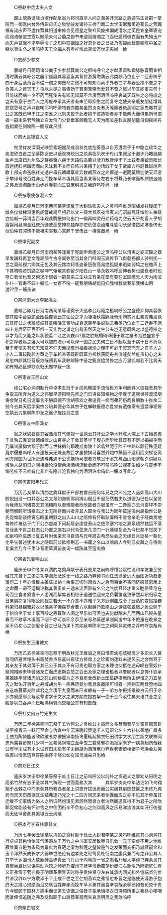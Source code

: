 <!-- { "loadSidebar": true } -->
　　○祭赵中丞太夫人文 

　　郎山毓英诞降贞淑作配泉翁为邦司直萃人间之至美开天路之遐迹笃生贤嗣一掌院而一御医内台外侍彰母氏之劬劬骏发诸孙三桥门而二太学玉琚蜚英追荀氏之芳躅福有流庆声不虚作葢其妇道聿修会见德星之聚祥风披拂偏成澧水之英是宜奎章褒宠而锡诰帔裳生霞以貤荣夫何台鼎之御书未逮而赠赗之飞亟巳扃顾斑衣而有失掩玉户而失声哀哉不才早辱令子之知中联姻娅之好忽讣音之已及乃匍匐而赴告聊陈中圣之觞以表生刍之吊呜呼天无全福人有考祥惟此空堂万世无央尚　飨 

　　○祭郝少参文 

　　嘉靖月日两司诸公奠于少参郝箕南公之柩呜呼公之才猷肃肃秋霜脉脉膏雨宜相清时孰云其旴公之器宇嶷嶷其容盎盎其背优游黄耈孰云弗类顾乃位止于二迁寿跻乎四十身后范范百不偿一谓之何哉命之微不可知知而索乎外者曰才与器公抱不羣之才负兼人之器天下方将以未尽之事责効于箕南箕南当爱其不赀之躯以毕其能事夫何十日倚床而病一夕不药而死使夫有知无知莫不含凄而洒泪呜呼哀哉天既生之必将成之岂天有意于生而人之周旋奉承其天者有未至耶抑生之而复夺之使夫亲戚友朋徒增其悲哀怨号之声以自咤耶呜呼造物者亦酷矣虽然炎炎者灭隆隆者绝高明之家鬼瞰其室公之富既已甲于江之南淮之北则夫盈于此者损于彼造物者亦不能两大而俱集所可恨者一嗣未系茕茕独立白发倚门少婺垂室顾瞻无人天为雨泣差我友朋胡能自抑摇摇丹旌祖奠在侧呚陈一觞写此尺牍 

　　○祭大巡锺宜人文 

　　惟灵祥发深闺光映里素婉嫟夙成温恭克度抱荃蕙以自芳遘君子于中路岂瑶华之弗滋欣白首之至慕陈女史以镜观符皎日之纨素窃凤吹于丹山策骥足于遐步乃睠胤嗣金声玉度扫九州岛之群英奋六翮于天路假高衢以驶力敷膏泽于下土兹者秉钺贵阳长驭远抚牂牁四面而向风沬若不关而自怖兴耒耜于边场戢干戈于武库方将庭舞斑烂声歌上部宠命迭临祥光透户母氏皤皤享此异数胡燕欢之弗恒遂一逝而莫顾徒使天涯游子攀缘号欣百姓奔走而挽车草木凄其而含素某等侍左右于将朞乃长喟而却顾恨追随之弗及徒踟蹰于山步荐春翘而生哀庶明灵之我胙呜呼尚　飨 

　　○祭按察使张淑人文 

　　嘉靖乙卯月日河南两司某等谨奠于大封诰张夫人之灵呜呼惟灵昭族发祥璇闺于嫔令仪棣棣温惠夙成警戒鸡旦相君以文三殿大邦夙夜惟寅义问昭赫高牙缤纷五株载立呱呱一荪谓当百年观此腾振如何出门一嚬再呻灵丹弗药奄为空云天乎胡諐人乎胡痻锦闱昼閴金釭夜沉徒使高堂掩袂独存亦使危弦没齿难寻感切长途澘然如淋吾侪无似伯仲其邻愧不能祖实哀我心寓辞千里侑此一樽哀哉尚　飨 

　　○祭申宪副文 

　　嘉靖乙卯月日河南司某等谨奠于宪副申紫崖公之灵呜呼公以清夷之姿沉毅之器早发巍科再登文陛颉颃今古令闻弥至当其金门呌阍玉漏传节飞辔载扬都人骖列抚一世之莫前视六卿其无色及其云路坎轲青姿垂脰弦高易绝狐疑来诟如弱鸠之在缴声上下其啁啁若饥鼯之嚬呻气奄奄其弥留夕阳在山一落永收呜呼屈伸者势也盛衰者时也存亡者命也吾又何求所恨者一嗣莫系三生块立有亲在堂有婺在室顾瞻无人天为雨泣仆仆一官寿不四十呱呱一女百不偿一磋我朋俦胡能自抑我棺我敛我车我绋山用透??里一觞永诀 

　　○祭河南大巡李起庵文 

　　嘉靖乙卯月日河南两司某等谨奠于大巡李公起庵之柩呜呼公之盛德抑抑其容恢恢其度中台委蛇金瓯独覆孰云其诟公之才为凄凄秋霜脉脉膏雨陶钧万汇弗震弗渝孰云其盱公之状貌岐岐其童皤皤其贵功成身退百年委蜕孰云弗类乃位止于二迁寿不满四十身后茫茫百不偿一天实为之谓之何哉虽然天之生公夫岂无意既纵之以盛德挟之以才为而又隆之以状貌葢二江之流峩山?眉之胜蜿蟺磅礴锺于君之身者为独盛宜乎积之厚者觞之寖大可以被四海小可以泽一国之民夫何三日不起以至于病十日不药以至于死使夫有知无知莫不仰天而搥膺岂福善祸淫之理不可必于冥冥而天之君子人之小人二事较勘若方葢之于车轮某等既辟既菑方祈秋获同舟共济遽矣兰旌虽初心之未易忽四顾其怔营既敛既赙我车我軿聊陈中圣之觞庶恊灵修之应万里呱呱若不比肩天如有知必且蝉联永归无憾举我一笾 

　　○祭窻友王西山文 

　　维公宅心洞洞制行卓卓孝友冠于乡闾风槩振乎流俗世方争利而弃义彼独舍其所争取其所弃为道义之郛廓早游阳明先师之门日讲良知格物之学耽于道腴世芬漠漠朋俦会聚日炙日渥靡言不酬靡德不洽胡燕欢之弗逞竟一病而弗药伤哉良朋数十推余二翁今去其天后学奚宗公培其德必华其宗子姓蝉联报德亦豊堂有遗像室有遗嬖凈垢皆空孰云为累聊陈中圣之觞少旌挂剑之意 

　　○祭窻友林阳溪文 

　　翁之状貌嶷嶷其容浩浩其气俯视一世孰云其盱公之学术开陈大端上下古始亹亹千言孰云匪宜譬诸巑岏之山百寻之干敛其英华于腹心而毕吐其蕋有不足以揭揭乎而乃屡试屡抑大翫于辞而与世抹摋何耶晚贰南陵士论翕然阨于险壬中路以颠行殊见疑竟尔偃蹇呜呼人有遗技天无兼全故巨才虽掀揭可喜然外匏中稿恒不适用而突梯卷脔刓方规圆为世所贤遇与弗遇于公奚嫌所可恨者方筑室于溪东与西山阳溪朝夕讲肄以淑后人胡旬日之间相继论没使余涕洒横流欷歔而不可禁呜呼公视死生如夕与晨步不惮劳疾不云呻有化非亡有隐非沦我独何为洒泪沾巾侑此一觞以写此心 

　　○祭何吉阳年兄文 

　　万历乙亥某以清酌之奠拜献于户部右堂吉阳何年兄之灵曰公之人品如高山大川鲸鲵出没一口并吞公之文章如海帆驾风排山倒岳千里茫然若夫以道德为巳任以圣贤为我师友问诸答去其漓糟附以至理能者欣欣跛者亦起虽有一二谗慝亦云消雾释不崇朝而解颐所谓豪杰之士无所待而兴者非其人耶余与我公为同年莫逆海内屈指惟公是先促席剧谈终宵忘眠虽朝野之出入山川之阻修有怀耿耿靡所不宣舍亲毛子经商贵地每修片楮达于门下公亦虚咸下问起居必虔登泰山之绝顶塞穴地之漏泉超然独运不落言诠此不肖之狂态公乃置之座右以代韦弦庶几顶门一针腠理复全乃今巳矣不觉戻下如泉呜呼哀哉旧夏五月附舍亲天书自谓与兄年跻古希恐后会之无缘日月逝矣一朝化化平生著述犹木末之随风前公欲修荆志一书藏之名山以贻后人今则巳矣藏之与待尚复奚言乃今千里讣音宿草满前哀词一幅陈其豆笾尚飨 

　　○祭表兄姜明山文 

　　隆庆壬申仲冬某以清酌之奠拜献于表兄姜某之前呜呼惟公赋性温和孝友兼至穷经兀兀曾下三冬之功学海茫茫殊无一线之路乃弃诗书而任法律舍远大而图近功趋走藩司二十年心惟致主条陈出纳十余事志切时艰救人之急而百金不吝同侪感其恩承上之命而一语不遗舆论称其善虽处三途末流声雅有名公之气度且轻才重义睦俗善伦在司而坐食者奚啻十人游湖而挈席者相继于道送往迎来之费囊箧遂致箫然弃职归家之日亲朋亦复冷眼公则视之若无一不介意不亦难乎义方庭训曲成令子云蒸豹变掇拾巍科荣归昼锦舞彩衣以悗亲子侄森罗合羣方以献爵乃歌南山之诗载张翠凤之帷公则于于怡怡坐于堂上享百龄之寿算聚人间之至乐似可羡也夫何献酬未几而西山巳裂头童春而不歌草木凄而下咽不亦可哀耶余忝至亲号称莫逆早则同游中年不倦虽在晚景之余不负初心之剑爰讣音之巳及乃涕下其如泉卒陈平生之词髣髴灵修之荐呜呼哀哉尚飨 

　　○祭友生王维诚文 

　　万历乙亥徐某率同志祭于明故秋元王维诚之灵曰惟君幼抱岐疑高才多识长入黉宫同侪避席埋头书斋焚香点易晨兴夜读方修席上之珍雾豹迷蚪未遂风云之会然笃于其亲友于其弟薄于其巳公于其众不有可贵也耶方家之未理也父柩在途母叹在室奴仆窥伺婚嫁未毕譬诸龙亡而虎逝斯变恁之百出及家之理也柩者以厝叹者以息悍仆钦承弟婚妹毕譬诸虎豹之在山则藜霍为之不食房舍改新土田垦辟揆厥所由伊谁之力宜皇天之默佑开百年之寿域胡为乎一病弗药竟尔奄息哀哉所可恨者一鸿剌天两桂堕地四丧迭临蔓草交陛此君之含凄于九泉而未巳者赖有一子一弟方尔振扬乘彼白云归于帝乡亦奚感耶余与汝辈讲学于文水之滨方期左提右挈一壶千金今汝往矣夫谁共业之余殷是以口吞声而巳咽涕横臂而交裀公其有知歆哉 

　　○祭社丈何五竹先生文 

　　万历二年徐某率同志祭于五竹何公之灵维公才高而文多慧而智早誉黉宫翘首群试平视青云一跃可至命与仇谋中年沉滞晚起贡途千人廷识公名十六补以善地广昌多士曲为陶铸能者欣欣跛者亦跛振铎南扬谗慝辄起拂衣归田讲学文水朋主斯文联袂同志尚冀暮龄庶几少禆一忿弗惩祸端立至牵曳三载莫邪亦脆抵家未岁一病莫起伤哉我公有学未成有才未试有田未甾有子未继胡为落落奄尔弃世老妻倚棺诸子号涕会友哭临表以情素笾豆筲陈幽怀千绪公如有知灵魂来只尚飨 

　　○祭郑日江文 

　　隆庆岁次壬申徐某等祭于处士日江之前呜呼公以纯朴之资道义之廓幼从阳明之高弟竹然有志于圣学其气稗晲一世而竟弗大其　　　其早岁炎炎中年沾沾如飞鸟翱翔于丛棘之中而未获其所骞迩者圣上洪恩开拔选贡而公实居其前顾鼓箧之未终乃弗药而宾天伤哉据其生殖弗逮乃兄之十二四方同志来者倒囊而应之亦不见其所牵虽其迁缓不切事情为俗人之所诋然抱璞见素颀然而骨立者油然而道真得不为君子之所欣耶促席剧谈有怀讲舍之中倒困衔辛不负初心之剑仰高风之乐易涕流浪其如汪行彷徨而无徒悼舍此其奚堪云云尚飨 

　　○祭本府李春林尊翁文 

　　万历七年癸丑徐某以清酌之奠拜献于处士大封君李某之灵呜呼维灵其心洞洞其行卓卓其色怡怡其气落落丛于万竹之中斗室安居致琴自乐敛一元于空虚不用之地维寂维寞自是为条风为景庶为春葩之渠为秋莲之壑皆是气之发荣而充拓乃胤厥嗣金和玉节浑然天成长才大器举世绝伦有边孝先之经笥负杜征南之腹兵兼而有之非公其人其举于乡围也大放厥辞高步青云飞丹山于内地擅一省之魁名乃居大学诗书弃余发其真醇坐皋比以讲易动六馆之倾听乃擢州守抚字惟勤震荡纷庞江右驰名乃陟衢贰仁育义正弗雪于茕弗畏于明厘革宿弊天时称乎爰佐贤守左右其承内涵光和外恊端贞何参共济汉祚以宁方敷泽于下土成不世之至仁胡燕欢之弗恒忽朴音之是临使天涯游子抱终天之戚心殒绝而泪交膺百姓奔走而挽车草木萋其而含辛哀哉余辱翁如昔论交于贵竹今屡顾于园林方握手而谈道无诙谐之俗音子辈承诲枢衣日深顾所事之弗终心哽咽而谁伸恨追随之弗及徒踟蹰于山扃荐春翘而生哀庶明灵之我歆呜呼 

　　○祭柴白岩文 

